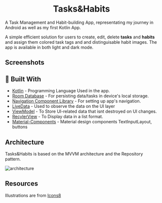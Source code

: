 <h1 align="center"> 
    <b> Tasks&Habits</b> 
</h1>

A Task Management and Habit-building App, representating my journey in Android as well as my first Kotlin App. 

<!-- #### Made with ❤️ <i style="font-size: 12px;">and</i>  -->



A simple efficient solution for users to create, edit, delete **tasks** and **habits** and assign them colored task tags and and distinguisable habit images. The app is available in both light and  dark mode.


## Screenshots


<!-- <img src="https://github.com/gheorghedarle/Xamarin-ToDoApp/blob/main/Screenshots/dark_mode.png?raw=true" Width="1620" /> -->


## 🔧 Built With
- [Kotlin](https://kotlinlang.org/) - Programming Language Used in the app.
- [Room Database](https://developer.android.com/training/data-storage/room) - For persisting data/tasks in device's local storage.
- [Navigation Component Library](https://developer.android.com/guide/navigation) - For setting up app's navigation.
- [LiveData](https://developer.android.com/topic/libraries/architecture/livedata) - Used to observe the data on the UI layer
- [ViewModel](https://developer.android.com/topic/libraries/architecture/viewmodel) - To Store UI-related data that isnt destroyed on UI changes.
- [RecylerView](https://developer.android.com/guide/topics/ui/layout/recyclerview) - To Display data in a list format.
- [Material-Components](https://github.com/material-components/material-components-android) - Material design components TextInputLayout, buttons

## Architecture
Tasks&Habits is based on the MVVM architecture and the Repository pattern.

![architecture](https://user-images.githubusercontent.com/24237865/77502018-f7d36000-6e9c-11ea-92b0-1097240c8689.png)


## Resources

Illustrations are from [Icons8](https://icons8.com/illustrations/style--3d-flame)
